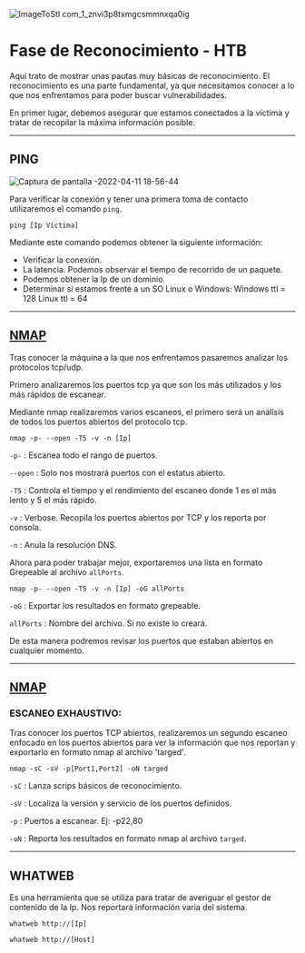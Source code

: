 ![ImageToStl com_1_znvi3p8txmgcsmmnxqa0ig](https://user-images.githubusercontent.com/103068924/165158987-4aa056d7-3c42-431c-ae7a-7a5f7f9e771e.png)

# Fase de Reconocimiento - HTB
             
 Aquí trato de mostrar unas pautas muy básicas de 
 reconocimiento. El reconocimiento es una parte
 fundamental, ya que necesitamos conocer a lo que
 nos enfrentamos para poder buscar vulnerabilidades.
 
 En primer lugar, debemos asegurar que estamos conectados
 a la víctima y tratar de recopilar la máxima información
 posible.

---

## PING 

![Captura de pantalla -2022-04-11 18-56-44](https://user-images.githubusercontent.com/103068924/165159179-2e3ba6e6-84b8-42d8-a2c0-817beac98552.png)


 Para verificar la conexión y tener una primera toma de
 contacto utilizaremos el comando `ping`.
 
    ping [Ip Víctima]

 Mediante este comando podemos obtener la siguiente
 información:
 
 - Verificar la conexión.
 - La latencia. Podemos observar el tiempo de recorrido
   de un paquete.  
 - Podemos obtener la Ip de un dominio.
 - Determinar si estamos frente a un SO Linux o Windows:
     Windows ttl = 128
     Linux ttl = 64
  
---
     
## [NMAP](../Web/Herramientas_y_Scripts/Nmap.html) 
  
  Tras conocer la máquina a la que nos enfrentamos
  pasaremos analizar los protocolos tcp/udp.
  
  Primero analizaremos los puertos tcp ya que son los más
  utilizados y los más rápidos de escanear.
  
  Mediante nmap realizaremos varios escaneos, el primero 
  será un análisis de todos los puertos abiertos del
  protocolo tcp.
  
    nmap -p- --open -T5 -v -n [Ip]
  
`-p-` : Escanea todo el rango de puertos.
  
`--open` : Solo nos mostrará puertos con el estatus abierto.
             
`-T5` : Controla el tiempo y el rendimiento del escaneo donde 1 es el más lento  y 5 el más rápido.
             
`-v` : Verbose. Recopila los puertos abiertos por TCP y los reporta por consola.
           
`-n` : Anula la resolución DNS.
  
  Ahora para poder trabajar mejor, exportaremos una lista
  en formato Grepeable al archivo `allPorts`.
  
    nmap -p- --open -T5 -v -n [Ip] -oG allPorts
  
`-oG` : Exportar los resultados en formato grepeable.
  
`allPorts` : Nombre del archivo. Si no existe lo creará.
  
  De esta manera podremos revisar los puertos que estaban
  abiertos en cualquier momento.  

---
  
## [NMAP](../Web/Herramientas_y_Scripts/Nmap.html)

### ESCANEO EXHAUSTIVO: 
 
 Tras conocer los puertos TCP abiertos, realizaremos un 
 segundo escaneo enfocado en los puertos abiertos para ver
 la información que nos reportan y exportarlo en formato
 nmap al archivo 'targed'.
 
    nmap -sC -sV -p[Port1,Port2] -oN targed  
   
`-sC` : Lanza scrips básicos de reconocimiento.
 
`-sV` : Localiza la versión y servicio de los puertos definidos. 
 
`-p` : Puertos a escanear.    Ej:  -p22,80
 
`-oN` : Reporta los resultados en formato nmap al archivo `targed`.
 
---
 
## WHATWEB  
 
  Es una herramienta  que se utiliza  para tratar de
  averiguar
  el gestor de contenido de la Ip. Nos reportará
  información varia del sistema.
  
    whatweb http://[Ip]
  
    whatweb http://[Host]
  
  
  
